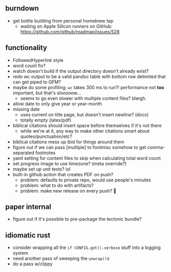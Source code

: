 ## burndown
* get bottle building from personal homebrew tap
    - waiting on Apple Silicon runners on GitHub: https://github.com/github/roadmap/issues/528

## functionality
* FollowedHyperlink style
* word count fix?
* watch doesn't build if the output directory doesn't already exist?
* redo wc output to be a valid pandoc table with bottom row delimited that can get piped to GFM?
* maybe do some profiling; `wc` takes 300 ms to run?! performance not **too** important, but that's _slooooow_...
  * seems to go even slower with multiple content files? blergh.
* allow date to only give year or year-month
* missing date 
  * uses current on title page, but doesn't insert newline? (docx)
  * totally empty (latex/pdf)
* biblical citations should insert space before themselves if it's not there
    - while we're at it, any way to make other citations smart about quotes/punctuation/etc? 
* biblical citations mess up ibid for things around them
* figure out if we can pass [multiple] to footmisc somehow to get comma-separated footnotes
* yaml setting for content files to skip when calculating total word count
* set progress image to use timezone? (meta override?)
* maybe set up unit tests? lol
* built-in github action that creates PDF on push?
  - problem: defaults to private repo, would use people's minutes
  - problem: what to do with artifacts? 
  - problem: make new release on every push? 😬

## paper internal
* figure out if it's possible to pre-package the tectonic bundle?

## idiomatic rust
- consider wrapping all the `if CONFIG.get().verbose` stuff into a logging system
- need another pass of sweeping the `unwrap()`s
- do a pass w/clippy
